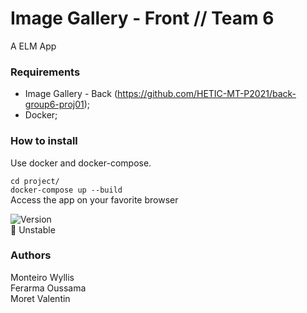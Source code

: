# Image Gallery - Front // Team 6
A ELM App

### Requirements

* Image Gallery - Back (https://github.com/HETIC-MT-P2021/back-group6-proj01);
* Docker;

### How to install 

Use docker and docker-compose.

`cd project/` <br/>
`docker-compose up --build` <br/>
Access the app on your favorite browser

![Version](https://img.shields.io/badge/version-0.1-red.svg?cacheSeconds=2592000)
<br/>
🚫 Unstable

### Authors

Monteiro Wyllis
<br/>
Ferarma Oussama
<br/>
Moret Valentin
